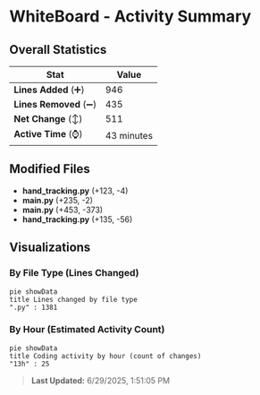 # WhiteBoard - Activity Summary 

## Overall Statistics

| Stat                   | Value                                                             |
| ---------------------- | ----------------------------------------------------------------- |
| **Lines Added** (➕)   | 946                                          |
| **Lines Removed** (➖) | 435                                        |
| **Net Change** (↕)    | 511                |
| **Active Time** (⌚)   | 43 minutes |


## Modified Files
- **hand_tracking.py** (+123, -4)
- **main.py** (+235, -2)
- **main.py** (+453, -373)
- **hand_tracking.py** (+135, -56)

## Visualizations

### By File Type (Lines Changed)

```mermaid
pie showData
title Lines changed by file type
".py" : 1381
```

### By Hour (Estimated Activity Count)

```mermaid
pie showData
title Coding activity by hour (count of changes)
"13h" : 25
```


> **Last Updated:** 6/29/2025, 1:51:05 PM